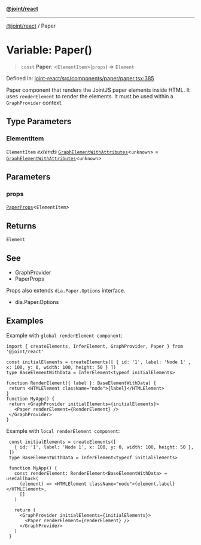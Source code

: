 [**@joint/react**](../README.md)

***

[@joint/react](../README.md) / Paper

# Variable: Paper()

> `const` **Paper**: \<`ElementItem`\>(`props`) => `Element`

Defined in: [joint-react/src/components/paper/paper.tsx:385](https://github.com/samuelgja/joint/blob/main/packages/joint-react/src/components/paper/paper.tsx#L385)

Paper component that renders the JointJS paper elements inside HTML.
It uses `renderElement` to render the elements.
It must be used within a `GraphProvider` context.

## Type Parameters

### ElementItem

`ElementItem` *extends* [`GraphElementWithAttributes`](../interfaces/GraphElementWithAttributes.md)\<`unknown`\> = [`GraphElementWithAttributes`](../interfaces/GraphElementWithAttributes.md)\<`unknown`\>

## Parameters

### props

[`PaperProps`](../interfaces/PaperProps.md)\<`ElementItem`\>

## Returns

`Element`

## See

 - GraphProvider
 - PaperProps

Props also extends `dia.Paper.Options` interface.
 - dia.Paper.Options

## Examples

Example with `global renderElement component`:
```tsx
import { createElements, InferElement, GraphProvider, Paper } from '@joint/react'

const initialElements = createElements([ { id: '1', label: 'Node 1' , x: 100, y: 0, width: 100, height: 50 } ])
type BaseElementWithData = InferElement<typeof initialElements>

function RenderElement({ label }: BaseElementWithData) {
 return <HTMLElement className="node">{label}</HTMLElement>
}
function MyApp() {
 return <GraphProvider initialElements={initialElements}>
   <Paper renderElement={RenderElement} />
 </GraphProvider>
}
```

Example with `local renderElement component`:
```tsx
 const initialElements = createElements([
   { id: '1', label: 'Node 1', x: 100, y: 0, width: 100, height: 50 },
 ])
 type BaseElementWithData = InferElement<typeof initialElements>

 function MyApp() {
   const renderElement: RenderElement<BaseElementWithData> = useCallback(
     (element) => <HTMLElement className="node">{element.label}</HTMLElement>,
     []
   )

   return (
     <GraphProvider initialElements={initialElements}>
       <Paper renderElement={renderElement} />
     </GraphProvider>
   )
 }
```
